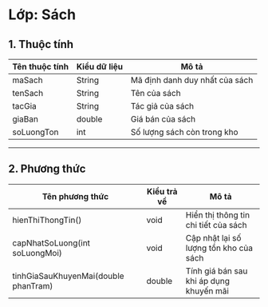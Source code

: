 # Lớp: Sách

## 1. Thuộc tính

| Tên thuộc tính | Kiểu dữ liệu | Mô tả |
|----------------|--------------|-------|
| maSach         | String       | Mã định danh duy nhất của sách |
| tenSach        | String       | Tên của sách |
| tacGia         | String       | Tác giả của sách |
| giaBan         | double       | Giá bán của sách |
| soLuongTon     | int          | Số lượng sách còn trong kho |

---

## 2. Phương thức

| Tên phương thức | Kiểu trả về | Mô tả |
|------------------|-------------|-------|
| hienThiThongTin() | void | Hiển thị thông tin chi tiết của sách |
| capNhatSoLuong(int soLuongMoi) | void | Cập nhật lại số lượng tồn kho của sách |
| tinhGiaSauKhuyenMai(double phanTram) | double | Tính giá bán sau khi áp dụng khuyến mãi |

